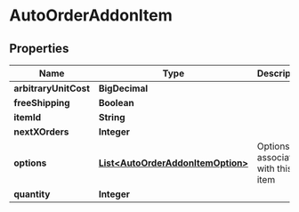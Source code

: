 

# AutoOrderAddonItem


## Properties

| Name | Type | Description | Notes |
|------------ | ------------- | ------------- | -------------|
|**arbitraryUnitCost** | **BigDecimal** |  |  [optional] |
|**freeShipping** | **Boolean** |  |  [optional] |
|**itemId** | **String** |  |  [optional] |
|**nextXOrders** | **Integer** |  |  [optional] |
|**options** | [**List&lt;AutoOrderAddonItemOption&gt;**](AutoOrderAddonItemOption.md) | Options associated with this item |  [optional] |
|**quantity** | **Integer** |  |  [optional] |



